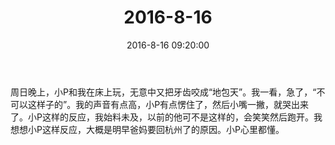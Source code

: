 ﻿---
title: "2016-8-16"
date: 2016-8-16 09:20:00
tags:
categories: 爸爸
---
周日晚上，小P和我在床上玩，无意中又把牙齿咬成“地包天”。我一看，急了，“不可以这样子的”。我的声音有点高，小P有点愣住了，然后小嘴一撇，就哭出来了。小P这样的反应，我始料未及，以前的他可不是这样的，会笑笑然后跑开。我想想小P这样反应，大概是明早爸妈要回杭州了的原因。小P心里都懂。